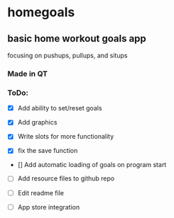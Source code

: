 # homegoals
## basic home workout goals app

focusing on pushups, pullups, and situps

### Made in QT

### ToDo:

- [x] Add ability to set/reset goals

- [x] Add graphics

- [x] Write slots for more functionality

- [x] fix the save function

- [] Add automatic loading of goals on program start

- [ ] Add resource files to github repo

- [ ] Edit readme file

- [ ] App store integration